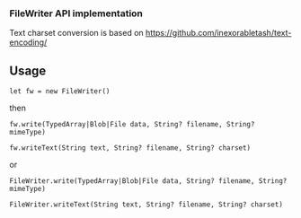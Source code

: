 ### FileWriter API implementation

Text charset conversion is based on https://github.com/inexorabletash/text-encoding/

## Usage

`let fw = new FileWriter()`

then

`fw.write(TypedArray|Blob|File data, String? filename, String? mimeType)`

`fw.writeText(String text, String? filename, String? charset)`

or

`FileWriter.write(TypedArray|Blob|File data, String? filename, String? mimeType)`

`FileWriter.writeText(String text, String? filename, String? charset)`
